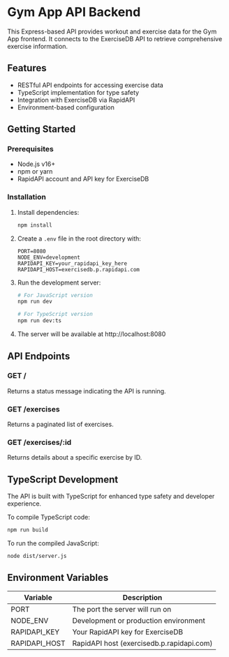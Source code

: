 # Gym App API Backend

This Express-based API provides workout and exercise data for the Gym App frontend. It connects to the ExerciseDB API to retrieve comprehensive exercise information.

## Features

- RESTful API endpoints for accessing exercise data
- TypeScript implementation for type safety
- Integration with ExerciseDB via RapidAPI
- Environment-based configuration

## Getting Started

### Prerequisites
- Node.js v16+
- npm or yarn
- RapidAPI account and API key for ExerciseDB

### Installation

1. Install dependencies:
   ```bash
   npm install
   ```

2. Create a `.env` file in the root directory with:
   ```
   PORT=8080
   NODE_ENV=development
   RAPIDAPI_KEY=your_rapidapi_key_here
   RAPIDAPI_HOST=exercisedb.p.rapidapi.com
   ```

3. Run the development server:
   ```bash
   # For JavaScript version
   npm run dev
   
   # For TypeScript version
   npm run dev:ts
   ```

4. The server will be available at http://localhost:8080

## API Endpoints

### GET /
Returns a status message indicating the API is running.

### GET /exercises
Returns a paginated list of exercises.

### GET /exercises/:id
Returns details about a specific exercise by ID.

## TypeScript Development

The API is built with TypeScript for enhanced type safety and developer experience.

To compile TypeScript code:
```bash
npm run build
```

To run the compiled JavaScript:
```bash
node dist/server.js
```

## Environment Variables

| Variable | Description |
|----------|-------------|
| PORT | The port the server will run on |
| NODE_ENV | Development or production environment |
| RAPIDAPI_KEY | Your RapidAPI key for ExerciseDB |
| RAPIDAPI_HOST | RapidAPI host (exercisedb.p.rapidapi.com) |


